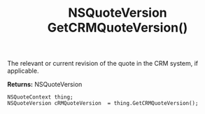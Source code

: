 ﻿---
uid: crmscript_ref_NSQuoteContext_GetCRMQuoteVersion
title: NSQuoteVersion GetCRMQuoteVersion()
intellisense: NSQuoteContext.GetCRMQuoteVersion
keywords: NSQuoteContext, GetCRMQuoteVersion
so.topic: reference
---

The relevant or current revision of the quote in the CRM system, if applicable.

**Returns:** NSQuoteVersion


```crmscript
NSQuoteContext thing;
NSQuoteVersion cRMQuoteVersion  = thing.GetCRMQuoteVersion();
```


